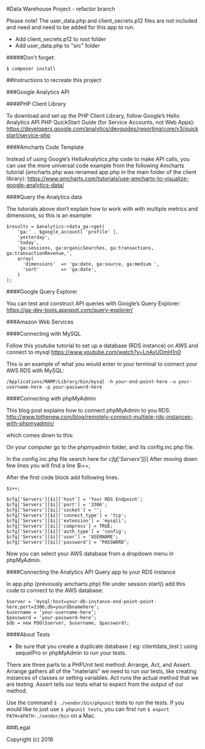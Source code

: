 #Data Warehouse Project - refactor branch

Please note! The user_data.php and client_secrets.p12 files are not included and need and need to be added for this app to run.

* Add client_secrets.p12 to root folder
* Add user_data.php to "src" folder

#####Don't forget:
```
$ composer install
```
##Instructions to recreate this project

###Google Analytics API

####PHP Client Library

To download and set up the PHP Client Library, follow Google’s Hello Analytics API PHP QuickStart Guide (for Service Accounts, not Web Apps):
https://developers.google.com/analytics/devguides/reporting/core/v3/quickstart/service-php

####Amcharts Code Template

Instead of using Google’s HelloAnalytics.php code to make API calls, you can use the more universal code example from the following Amcharts tutorial (amcharts.php was renamed app.php in the main folder of the client library):
https://www.amcharts.com/tutorials/use-amcharts-to-visualize-google-analytics-data/

####Query the Analytics data

The tutorials above don’t explain how to work with with multiple metrics and dimensions, so this is an example:

```
$results = $analytics->data_ga->get(
    'ga:' . $google_account[ 'profile' ],
    'yesterday',
    'today',
    'ga:sessions, ga:organicSearches, ga:transactions, ga:transactionRevenue,',
    array(
      'dimensions'  => 'ga:date, ga:source, ga:medium ',
      'sort'        => 'ga:date',
    )
);
```

####Google Query Explorer

You can test and construct API queries with Google’s Query Explorer:
https://ga-dev-tools.appspot.com/query-explorer/


###Amazon Web Services

####Connecting with MySQL

Follow this youtube tutorial to set up a database (RDS instance) on AWS and connect to mysql
https://www.youtube.com/watch?v=LnAvUOmH1n0

This is an example of what you would enter in your terminal to connect your AWS RDS with MySQL:
```
/Applications/MAMP/Library/bin/mysql -h your-end-point-here -u your-username-here -p your-password-here
```

####Connecting with phpMyAdmin

This blog post explains how to connect phpMyAdmin to you RDS:
http://www.tothenew.com/blog/remotely-connect-multiple-rds-instances-with-phpmyadmin/

which comes down to this:

On your computer go to the phpmyadmin folder, and its config.inc.php file.

In the config.inc.php file search here for $cfg[‘Servers’][$i]
After moving down few lines you will find a line $i++;

After the first code block add following lines.

```
$i++;

$cfg['Servers'][$i]['host'] = 'Your RDS Endpoint';
$cfg['Servers'][$i]['port'] = '3306';
$cfg['Servers'][$i]['socket'] = '';
$cfg['Servers'][$i]['connect_type'] = 'tcp';
$cfg['Servers'][$i]['extension'] = 'mysqli';
$cfg['Servers'][$i]['compress'] = TRUE;
$cfg['Servers'][$i]['auth_type'] = 'config';
$cfg['Servers'][$i]['user'] = 'USERNAME';
$cfg['Servers'][$i]['password'] = ‘PASSWORD’;
```

Now you can select your AWS database from a dropdown menu in phpMyAdmin.

####Connecting the Analytics API Query app to your RDS instance

In app.php (previously amcharts.php) file under session start() add this code to connect to the AWS database:

```
$server = ‘mysql:host=your-db-instance-end-point-point-here;port=3306;db=yourdbnamehere’;
$username = ‘your-username-here’;
$password = ‘your-password-here’;
$db = new PDO($server, $username, $password);
```
####About Tests

* Be sure that you create a duplicate database ( eg: clientdata_test ) using sequelPro or phpMyAdmin to run your tests.

There are three parts to a PHPUnit test method: Arrange, Act, and Assert. Arrange gathers all of the "materials" we need to run our tests, like creating instances of classes or setting variables. Act runs the actual method that we are testing. Assert tells our tests what to expect from the output of our method.

Use the command ```$ ./vendor/bin/phpunit``` tests to run the tests. If you would like to just use ```$ phpunit tests```, you can first run ```$ export PATH=$PATH:./vendor/bin``` on a Mac.

###Legal

Copyright (c) 2016
